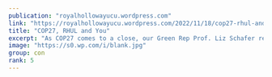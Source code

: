 ```yaml
---
publication: "royalhollowayucu.wordpress.com"
link: "https://royalhollowayucu.wordpress.com/2022/11/18/cop27-rhul-and-you/"
title: "COP27, RHUL and You"
excerpt: "As COP27 comes to a close, our Green Rep Prof. Liz Schafer reflects. I am trying very hard not to be too cynical about COP27 – at least the environment occasionally gets more attention than normal …"
image: "https://s0.wp.com/i/blank.jpg"
group: con
rank: 5
---
```

